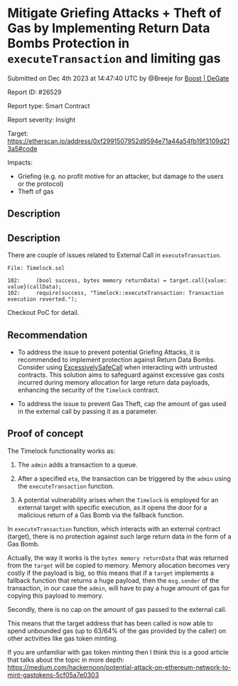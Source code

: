 
# Mitigate Griefing Attacks + Theft of Gas by Implementing Return Data Bombs Protection in `executeTransaction` and limiting gas

Submitted on Dec 4th 2023 at 14:47:40 UTC by @Breeje for [Boost | DeGate](https://immunefi.com/bounty/boosteddegatebugbounty/)

Report ID: #26529

Report type: Smart Contract

Report severity: Insight

Target: https://etherscan.io/address/0xf2991507952d9594e71a44a54fb19f3109d213a5#code

Impacts:
- Griefing (e.g. no profit motive for an attacker, but damage to the users or the protocol)
- Theft of gas

## Description
## Description

There are couple of issues related to External Call in `executeTransaction`.

```solidity
File: Timelock.sol

102:     (bool success, bytes memory returnData) = target.call{value: value}(callData);
102:     require(success, "Timelock::executeTransaction: Transaction execution reverted.");

```

Checkout PoC for detail.

## Recommendation

* To address the issue to prevent potential Griefing Attacks, it is recommended to implement protection against Return Data Bombs. Consider using [ExcessivelySafeCall](https://github.com/nomad-xyz/ExcessivelySafeCall) when interacting with untrusted contracts. This solution aims to safeguard against excessive gas costs incurred during memory allocation for large return data payloads, enhancing the security of the `Timelock` contract.

* To address the issue to prevent Gas Theft, cap the amount of gas used in the external call by passing it as a parameter.

## Proof of concept
The Timelock functionality works as:

1. The `admin` adds a transaction to a queue.

2. After a specified `eta`, the transaction can be triggered by the `admin` using the `executeTransaction` function.

3. A potential vulnerability arises when the `Timelock` is employed for an external target with specific execution, as it opens the door for a malicious return of a Gas Bomb via the fallback function.

In `executeTransaction` function, which interacts with an external contract (target), there is no protection against such large return data in the form of a Gas Bomb.

Actually, the way it works is the `bytes memory returnData` that was returned from the `target` will be copied to memory. Memory allocation becomes very costly if the payload is big, so this means that if a `target` implements a fallback function that returns a huge payload, then the `msg.sender` of the transaction, in our case the `admin`, will have to pay a huge amount of gas for copying this payload to memory.

Secondly, there is no cap on the amount of gas passed to the external call.

This means that the target address that has been called is now able to spend unbounded gas (up to 63/64% of the gas provided by the caller) on other activities like gas token minting.

If you are unfamiliar with gas token minting then I think this is a good article that talks about the topic in more depth: https://medium.com/hackernoon/potential-attack-on-ethereum-network-to-mint-gastokens-5cf05a7e0303
